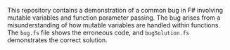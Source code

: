 This repository contains a demonstration of a common bug in F# involving mutable variables and function parameter passing. The bug arises from a misunderstanding of how mutable variables are handled within functions.  The `bug.fs` file shows the erroneous code, and `bugSolution.fs` demonstrates the correct solution.